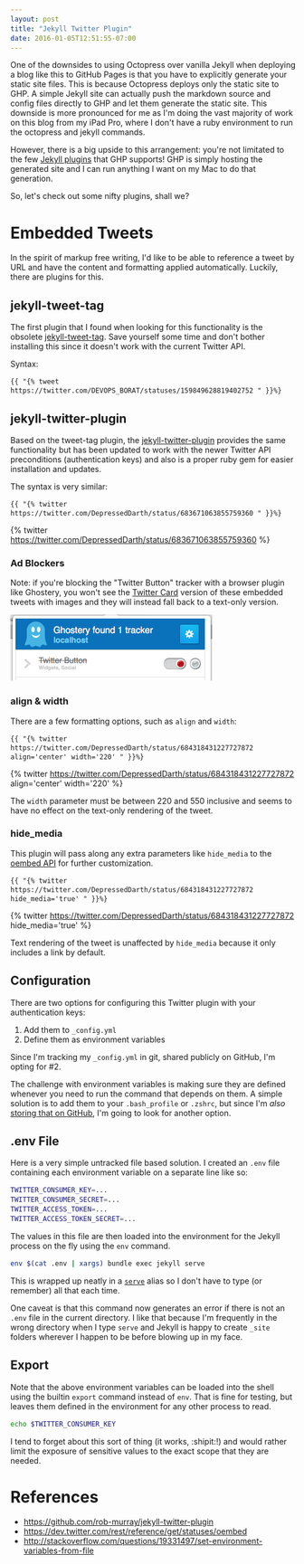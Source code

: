```yaml
---
layout: post
title: "Jekyll Twitter Plugin"
date: 2016-01-05T12:51:55-07:00
---
```


One of the downsides to using Octopress over vanilla Jekyll when deploying a blog like this to GitHub Pages is that you have to explicitly generate your static site files. This is because Octopress deploys only the static site to GHP. A simple Jekyll site can actually push the markdown source and config files directly to GHP and let them generate the static site. This downside is more pronounced for me as I'm doing the vast majority of work on this blog from my iPad Pro, where I don't have a ruby environment to run the octopress and jekyll commands.

However, there is a big upside to this arrangement: you're not limitated to the few [Jekyll plugins](https://help.github.com/articles/using-jekyll-plugins-with-github-pages/) that GHP supports! GHP is simply hosting the generated site and I can run anything I want on my Mac to do that generation.

So, let's check out some nifty plugins, shall we?

# Embedded Tweets

In the spirit of markup free writing, I'd like to be able to reference a tweet by URL and have the content and formatting applied automatically. Luckily, there are plugins for this.

## jekyll-tweet-tag

The first plugin that I found when looking for this functionality is the obsolete [jekyll-tweet-tag](https://github.com/scottwb/jekyll-tweet-tag). Save yourself some time and don't bother installing this since it doesn't work with the current Twitter API.

Syntax:

<!-- https://stackoverflow.com/a/5866429/39207 -->
```liquid
{{ "{% tweet https://twitter.com/DEVOPS_BORAT/statuses/159849628819402752 " }}%}
```

## jekyll-twitter-plugin

Based on the tweet-tag plugin, the [jekyll-twitter-plugin](https://github.com/rob-murray/jekyll-twitter-plugin) provides the same functionality but has been updated to work with the newer Twitter API preconditions (authentication keys) and also is a proper ruby gem for easier installation and updates.

The syntax is very similar:

```liquid
{{ "{% twitter https://twitter.com/DepressedDarth/status/683671063855759360 " }}%}
```

{% twitter https://twitter.com/DepressedDarth/status/683671063855759360 %}


### Ad Blockers

Note: if you're blocking the "Twitter Button" tracker with a browser plugin like Ghostery, you won't see the [Twitter Card](https://dev.twitter.com/cards/overview) version of these embedded tweets with images and they will instead fall back to a text-only version.

![Ghostery Safari plugin showing Twitter tracker blocked](/images/ghostery-twitter-button.png)


### align & width

There are a few formatting options, such as `align` and `width`:

```liquid
{{ "{% twitter https://twitter.com/DepressedDarth/status/684318431227727872 align='center' width='220' " }}%}
```

{% twitter https://twitter.com/DepressedDarth/status/684318431227727872 align='center' width='220' %}

The `width` parameter must be between 220 and 550 inclusive and seems to have no effect on the text-only rendering of the tweet.


### hide_media

This plugin will pass along any extra parameters like `hide_media` to the [oembed API](https://dev.twitter.com/rest/reference/get/statuses/oembed) for further customization.

```liquid
{{ "{% twitter https://twitter.com/DepressedDarth/status/684318431227727872 hide_media='true' " }}%}
```

{% twitter https://twitter.com/DepressedDarth/status/684318431227727872 hide_media='true' %}

Text rendering of the tweet is unaffected by `hide_media` because it only includes a link by default.

## Configuration

There are two options for configuring this Twitter plugin with your authentication keys:

1. Add them to `_config.yml`
2. Define them as environment variables

Since I'm tracking my `_config.yml` in git, shared publicly on GitHub, I'm opting for #2.

The challenge with environment variables is making sure they are defined whenever you need to run the command that depends on them. A simple solution is to add them to your `.bash_profile` or `.zshrc`, but since I'm _also_ [storing that on GitHub](https://github.com/phatblat/dotfiles/blob/master/.zshrc), I'm going to look for another option.

## .env File

Here is a very simple untracked file based solution. I created an `.env` file containing each environment variable on a separate line like so:

```bash
TWITTER_CONSUMER_KEY=...
TWITTER_CONSUMER_SECRET=...
TWITTER_ACCESS_TOKEN=...
TWITTER_ACCESS_TOKEN_SECRET=...
```

The values in this file are then loaded into the environment for the Jekyll process on the fly using the `env` command.

```bash
env $(cat .env | xargs) bundle exec jekyll serve
```

This is wrapped up neatly in a [`serve`](https://github.com/phatblat/dotfiles/blob/89dace6e7f9230e0b7f3ded261172f6bf7af2317/.dotfiles/www/octopress.zsh#L28) alias so I don't have to type (or remember) all that each time.

One caveat is that this command now generates an error if there is not an `.env` file in the current directory. I like that because I'm frequently in the wrong directory when I type `serve` and Jekyll is happy to create `_site` folders wherever I happen to be before blowing up in my face.

## Export

Note that the above environment variables can be loaded into the shell using the builtin `export` command instead of `env`. That is fine for testing, but leaves them defined in the environment for any other process to read.

```bash
echo $TWITTER_CONSUMER_KEY
```

I tend to forget about this sort of thing (it works, :shipit:!) and would rather limit the exposure of sensitive values to the exact scope that they are needed.

# References

- <https://github.com/rob-murray/jekyll-twitter-plugin>
- <https://dev.twitter.com/rest/reference/get/statuses/oembed>
- <http://stackoverflow.com/questions/19331497/set-environment-variables-from-file>
